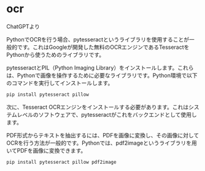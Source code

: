 # ocr
ChatGPTより

PythonでOCRを行う場合、pytesseractというライブラリを使用することが一般的です。これはGoogleが開発した無料のOCRエンジンであるTesseractをPythonから使うためのライブラリです。

pytesseractとPIL（Python Imaging Library）をインストールします。これらは、Pythonで画像を操作するために必要なライブラリです。Python環境で以下のコマンドを実行してインストールします。

```bash
pip install pytesseract pillow

```

次に、Tesseract OCRエンジンをインストールする必要があります。これはシステムレベルのソフトウェアで、pytesseractがこれをバックエンドとして使用します。



PDF形式からテキストを抽出するには、PDFを画像に変換し、その画像に対してOCRを行う方法が一般的です。Pythonでは、pdf2imageというライブラリを用いてPDFを画像に変換できます。

```bash
pip install pytesseract pillow pdf2image

```